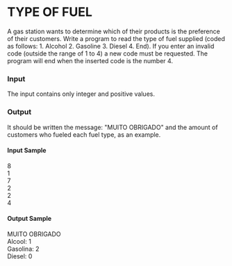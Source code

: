 # TYPE OF FUEL
A gas station wants to determine which of their products is the preference of their customers. Write a program to read the type of fuel supplied (coded as follows: 1. Alcohol 2. Gasoline 3. Diesel 4. End). If you enter an invalid code (outside the range of 1 to 4) a new code must be requested. The program will end when the inserted code is the number 4.
### Input
The input contains only integer and positive values.
### Output
It should be written the message: "MUITO OBRIGADO" and the amount of customers who fueled each fuel type, as an example.
#### Input Sample	
8  
1  
7  
2  
2  
4
#### Output Sample
MUITO OBRIGADO  
Alcool: 1  
Gasolina: 2  
Diesel: 0